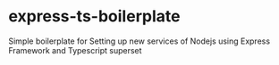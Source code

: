 # express-ts-boilerplate

Simple boilerplate for Setting up new services of Nodejs using Express Framework and Typescript superset
